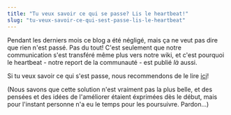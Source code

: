 ```yaml
---
title: "Tu veux savoir ce qui se passe? Lis le heartbeat!"
slug: "tu-veux-savoir-ce-qui-sest-passe-lis-le-heartbeat"
---
```


Pendant les derniers mois ce blog a été négligé, mais ça ne veut pas dire que rien n'est passé. Pas du tout! C'est seulement que notre communication s'est transféré même plus vers notre wiki, et c'est pourquoi le heartbeat - notre report de la communauté - est publié *là* aussi.

Si tu veux savoir ce qui s'est passe, nous recommendons de le lire [ici](https://yunity.atlassian.net/wiki/pages/viewrecentblogposts.action?key=YUN)!

(Nous savons que cette solution n'est vraiment pas la plus belle, et des pensées et des idées de l'améliorer étaient éxprimées dès le début, mais pour l'instant personne n'a eu le temps pour les poursuivre. Pardon...)